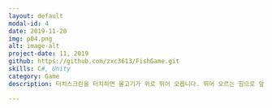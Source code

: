 ```yaml
---
layout: default
modal-id: 4
date: 2019-11-20
img: p04.png
alt: image-alt
project-date: 11, 2019
github: https://github.com/zxc3613/FishGame.git
skills: C#, Unity
category: Game
description: 터치스크린을 터치하면 물고기가 위로 뛰어 오릅니다. 뛰어 오르는 힘으로 앞에 장애물이 나오는것을 피하는 게임.

---
```

